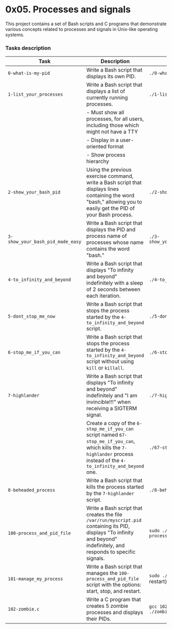 
# 0x05. Processes and signals

This project contains a set of Bash scripts and C programs that demonstrate various concepts related to processes and signals in Unix-like operating systems.

### Tasks description

| Task                                           | Description                                                                                                                                              | Usage                                          |
|-----------------------------------------------|----------------------------------------------------------------------------------------------------------------------------------------------------------|------------------------------------------------|
| `0-what-is-my-pid`                      | Write a Bash script that displays its own PID.                                                                                                          | `./0-what-is-my-pid`                           |
| `1-list_your_processes`                 | Write a Bash script that displays a list of currently running processes.                                                                               | `./1-list_your_processes`                      |
|                                               | - Must show all processes, for all users, including those which might not have a TTY                                                                   |                                                |
|                                               | - Display in a user-oriented format                                                                                                                     |                                                |
|                                               | - Show process hierarchy                                                                                                                                 |                                                |
| `2-show_your_bash_pid`                  | Using the previous exercise command, write a Bash script that displays lines containing the word "bash," allowing you to easily get the PID of your Bash process. | `./2-show_your_bash_pid`                      |
| `3-show_your_bash_pid_made_easy`        | Write a Bash script that displays the PID and process name of processes whose name contains the word "bash."                                          | `./3-show_your_bash_pid_made_easy`            |
| `4-to_infinity_and_beyond`              | Write a Bash script that displays "To infinity and beyond" indefinitely with a sleep of 2 seconds between each iteration.                              | `./4-to_infinity_and_beyond`                  |
| `5-dont_stop_me_now`                    | Write a Bash script that stops the process started by the `4-to_infinity_and_beyond` script.                                                          | `./5-dont_stop_me_now`                        |
| `6-stop_me_if_you_can`                  | Write a Bash script that stops the process started by the `4-to_infinity_and_beyond` script without using `kill` or `killall`.                          | `./6-stop_me_if_you_can`                      |
| `7-highlander`                          | Write a Bash script that displays "To infinity and beyond" indefinitely and "I am invincible!!!" when receiving a SIGTERM signal.                       | `./7-highlander`                              |
|                                               | Create a copy of the `6-stop_me_if_you_can` script named `67-stop_me_if_you_can`, which kills the `7-highlander` process instead of the `4-to_infinity_and_beyond` one. | `./67-stop_me_if_you_can`                    |
| `8-beheaded_process`                    | Write a Bash script that kills the process started by the `7-highlander` script.                                                                      | `./8-beheaded_process`                        |
| `100-process_and_pid_file`              | Write a Bash script that creates the file `/var/run/myscript.pid` containing its PID, displays "To infinity and beyond" indefinitely, and responds to specific signals.| `sudo ./100-process_and_pid_file`             |
| `101-manage_my_process`                | Write a Bash script that manages the `100-process_and_pid_file` script with the options: start, stop, and restart.                                     | `sudo ./101-manage_my_process` restart}` |
| `102-zombie.c`                         | Write a C program that creates 5 zombie processes and displays their PIDs.                                                                             | `gcc 102-zombie.c -o zombie` <br> `./zombie`   |
